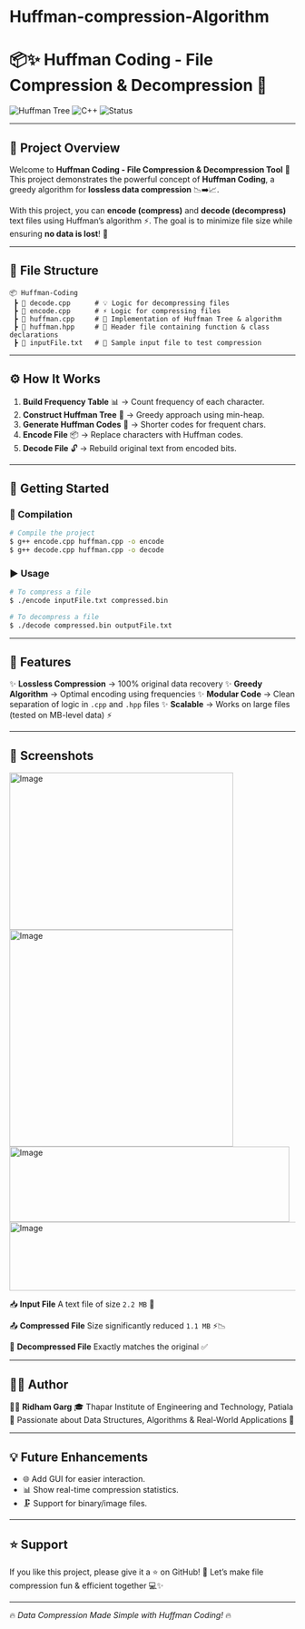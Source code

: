 # Huffman-compression-Algorithm

# 📦✨ Huffman Coding - File Compression & Decompression 🚀

![Huffman Tree](https://img.shields.io/badge/Data%20Structures-Huffman%20Coding-blue?style=for-the-badge)
![C++](https://img.shields.io/badge/Language-C++-brightgreen?style=for-the-badge)
![Status](https://img.shields.io/badge/Project-Completed-success?style=for-the-badge)

---

## 🌟 Project Overview

Welcome to **Huffman Coding - File Compression & Decompression Tool** 🎉
This project demonstrates the powerful concept of **Huffman Coding**, a greedy algorithm for **lossless data compression** 📉➡️📈.

With this project, you can **encode (compress)** and **decode (decompress)** text files using Huffman’s algorithm ⚡. The goal is to minimize file size while ensuring **no data is lost**! 🔐

---

## 📂 File Structure

```
📦 Huffman-Coding
 ┣ 📜 decode.cpp      # 💡 Logic for decompressing files
 ┣ 📜 encode.cpp      # ⚡ Logic for compressing files
 ┣ 📜 huffman.cpp     # 🧠 Implementation of Huffman Tree & algorithm
 ┣ 📜 huffman.hpp     # 📘 Header file containing function & class declarations
 ┣ 📜 inputFile.txt   # 📝 Sample input file to test compression
```

---

## ⚙️ How It Works

1. **Build Frequency Table** 📊 → Count frequency of each character.
2. **Construct Huffman Tree** 🌳 → Greedy approach using min-heap.
3. **Generate Huffman Codes** 🔢 → Shorter codes for frequent chars.
4. **Encode File** 📦 → Replace characters with Huffman codes.
5. **Decode File** 🔓 → Rebuild original text from encoded bits.

---

## 🚀 Getting Started

### 🔧 Compilation

```bash
# Compile the project
$ g++ encode.cpp huffman.cpp -o encode
$ g++ decode.cpp huffman.cpp -o decode
```

### ▶️ Usage

```bash
# To compress a file
$ ./encode inputFile.txt compressed.bin

# To decompress a file
$ ./decode compressed.bin outputFile.txt
```

---

## 🎯 Features

✨ **Lossless Compression** → 100% original data recovery
✨ **Greedy Algorithm** → Optimal encoding using frequencies
✨ **Modular Code** → Clean separation of logic in `.cpp` and `.hpp` files
✨ **Scalable** → Works on large files (tested on MB-level data) ⚡

---

## 📸 Screenshots
<img width="394" height="277" alt="Image" src="https://github.com/user-attachments/assets/b80d8660-86c0-406e-af72-0541b651ae38" />
<img width="394" height="382" alt="Image" src="https://github.com/user-attachments/assets/829d5dd1-fde3-462c-9031-eb44de31b7e0" />
<img width="493" height="133" alt="Image" src="https://github.com/user-attachments/assets/ae162327-930c-4d48-9ada-dd4a1c0db16d" />
<img width="524" height="121" alt="Image" src="https://github.com/user-attachments/assets/d0c56852-1c04-4a93-abad-5de0e0ca9f32" />

📥 **Input File**
A text file of size `2.2 MB` 📝

📤 **Compressed File**
Size significantly reduced `1.1 MB` ⚡📉

📂 **Decompressed File**
Exactly matches the original ✅

---

## 🧑‍💻 Author

👨‍🎓 **Ridham Garg**
🎓 Thapar Institute of Engineering and Technology, Patiala
🌟 Passionate about Data Structures, Algorithms & Real-World Applications 🚀

---

## 💡 Future Enhancements

* 🌐 Add GUI for easier interaction.
* 📊 Show real-time compression statistics.
* 🗜️ Support for binary/image files.

---

## ⭐ Support

If you like this project, please give it a ⭐ on GitHub! 🌟
Let’s make file compression fun & efficient together 💻✨

---

🔥 *Data Compression Made Simple with Huffman Coding!* 🔥
